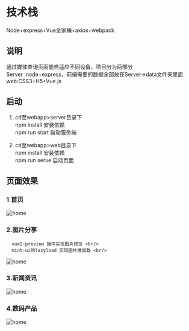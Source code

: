 # 技术栈
Node+express+Vue全家桶+axios+webpack

## 说明
通过媒体查询页面能自适应不同设备，项目分为两部分 <br/>
Server :node+express，前端需要的数据全部放在Server->data文件夹里面<br/>
web:CSS3+H5+Vue.js<br/>

## 启动
1. cd至webapp>server目录下 <br>
   npm install  安装依赖 <br/>
   npm run start 启动服务端 <br/>

2. cd至webapp>web目录下 <br/>
   npm install  安装依赖 <br/>
   npm run serve 启动页面 <br/> 
## 页面效果
### 1.首页
   ![home](https://github.com/fanxuewen/WebApp/tree/master/web/src/assets/img/home.gif)
### 2.图片分享
      vue2-preview 插件实现图片预览 <br/> 
      mint-ui的lazyload 实现图片懒加载 <br/> 
   ![home](https://github.com/fanxuewen/WebApp/tree/master/web/src/assets/img/pictures.gif)
### 3.新闻资讯
   ![home](https://github.com/fanxuewen/WebApp/tree/master/web/src/assets/img/news.gif)
### 4.数码产品
   ![home](https://github.com/fanxuewen/WebApp/tree/master/web/src/assets/img/phone.gif)

